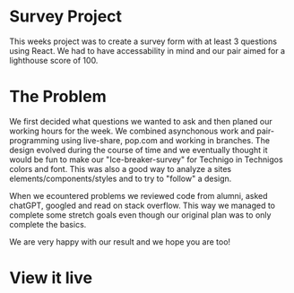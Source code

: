 # Survey Project

This weeks project was to create a survey form with at least 3 questions using React. We had to have accessability in mind and our pair aimed for a lighthouse score of 100.

# The Problem

We first decided what questions we wanted to ask and then planed our working hours for the week. We combined asynchonous work and pair-programming using live-share, pop.com and working in branches.
The design evolved during the course of time and we eventually thought it would be fun to make our "Ice-breaker-survey" for Technigo in Technigos colors and font. This was also a good way to analyze a sites elements/components/styles and to try to "follow" a design.

When we ecountered problems we reviewed code from alumni, asked chatGPT, googled and read on stack overflow. This way we managed to complete some stretch goals even though our original plan was to only complete the basics.

We are very happy with our result and we hope you are too!

# View it live
